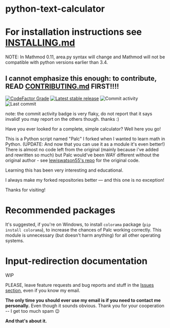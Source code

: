 # python-text-calculator
# For installation instructions see [INSTALLING.md](INSTALLING.md)

NOTE: In Mathmod 0.11, area.py syntax will change and Mathmod will not be compatible with python versions earlier than 3.4.

## I cannot emphasize this enough: to contribute, READ [CONTRIBUTING.md](CONTRIBUTING.md) FIRST!!!!

[![CodeFactor Grade](https://www.codefactor.io/repository/github/thetechrobo/python-text-calculator/badge/master)](https://www.codefactor.io/repository/github/thetechrobo/python-text-calculator/overview/master)
[![Latest stable release](https://img.shields.io/github/v/release/TheTechRobo/python-text-calculator?label=latest%20stable%20release)](https://github.com/thetechrobo/python-text-calculator/releases)
![Commit activity](https://img.shields.io/github/commit-activity/m/thetechrobo/python-text-calculator?label=commit%20activity%20this%20month)
![Last commit](https://img.shields.io/github/last-commit/thetechrobo/python-text-calculator)

note: the commit activity badge is very flaky, do not report that it says invalid! you may report on the others though. thanks :) 

Have you ever looked for a complete, simple calculator? Well here you go!

This is a Python script named "Palc" I forked when I wanted to learn math in Python. (UPDATE: And now that you can use it as a module it's even better!) There is almost no code left from the original (mainly because i've added and rewritten so much) but Palc would've been WAY different without the original author - see [lewiswatson55's repo](https://github.com/lewiswatson55/Python_Text_Calculator/) for the original code.

Learning this has been very interesting and educational. 

I always make my forked repositories better — and this one is no exception!  

Thanks for visiting!

# Recommended packages
It's suggested, if you're on Windows, to install `colorama` package (`pip install colorama`), to increase the chances of Palc working correctly. This module is unnecessary (but doesn't harm anything) for all other operating systems. 

# Input-redirection documentation
WIP

PLEASE, leave feature requests and bug reports and stuff in the [Issues section](https://github.com/thetechrobo/python-text-calculator/issues), even if you know my email.

**The only time you should ever use my email is if you need to contact me personally.** Even though it sounds obvious. Thank you for your cooperation -- I get too much spam :wink:

**And that's about it.**

